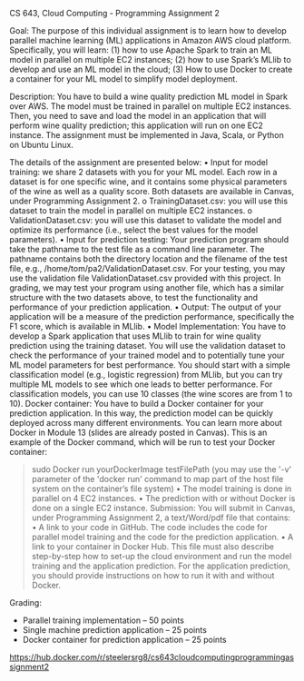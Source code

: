 CS 643, Cloud Computing - Programming Assignment 2

Goal: The purpose of this individual assignment is to learn how to develop parallel machine learning (ML)
applications in Amazon AWS cloud platform. Specifically, you will learn: (1) how to use Apache Spark to
train an ML model in parallel on multiple EC2 instances; (2) how to use Spark’s MLlib to develop and use
an ML model in the cloud; (3) How to use Docker to create a container for your ML model to simplify
model deployment.

Description: You have to build a wine quality prediction ML model in Spark over AWS. The model must
be trained in parallel on multiple EC2 instances. Then, you need to save and load the model in an application
that will perform wine quality prediction; this application will run on one EC2 instance. The assignment
must be implemented in Java, Scala, or Python on Ubuntu Linux. 

The details of the assignment are
presented below:
• Input for model training: we share 2 datasets with you for your ML model. Each row in a dataset is
for one specific wine, and it contains some physical parameters of the wine as well as a quality
score. Both datasets are available in Canvas, under Programming Assignment 2.
  o TrainingDataset.csv: you will use this dataset to train the model in parallel on multiple EC2
instances.
  o ValidationDataset.csv: you will use this dataset to validate the model and optimize its
performance (i.e., select the best values for the model parameters).
• Input for prediction testing: Your prediction program should take the pathname to the test file as
a command line parameter. The pathname contains both the directory location and the filename
of the test file, e.g., /home/tom/pa2/ValidationDataset.csv. For your testing, you may use the
validation file ValidationDataset.csv provided with this project. In grading, we may test your
program using another file, which has a similar structure with the two datasets above, to test the
functionality and performance of your prediction application.
• Output: The output of your application will be a measure of the prediction performance, specifically
the F1 score, which is available in MLlib.
• Model Implementation: You have to develop a Spark application that uses MLlib to train for wine
quality prediction using the training dataset. You will use the validation dataset to check the
performance of your trained model and to potentially tune your ML model parameters for best
performance. You should start with a simple classification model (e.g., logistic regression) from
MLlib, but you can try multiple ML models to see which one leads to better performance. For
classification models, you can use 10 classes (the wine scores are from 1 to 10).
Docker container: You have to build a Docker container for your prediction application. In this
way, the prediction model can be quickly deployed across many different environments. You can
learn more about Docker in Module 13 (slides are already posted in Canvas). This is an example
of the Docker command, which will be run to test your Docker container:
>sudo Docker run yourDockerImage testFilePath (you may use the '-v' parameter of the 'docker
run' command to map part of the host file system on the container’s file system)
• The model training is done in parallel on 4 EC2 instances.
• The prediction with or without Docker is done on a single EC2 instance.
Submission: You will submit in Canvas, under Programming Assignment 2, a text/Word/pdf file that
contains:
• A link to your code in GitHub. The code includes the code for parallel model training and the code
for the prediction application.
• A link to your container in Docker Hub.
This file must also describe step-by-step how to set-up the cloud environment and run the model training
and the application prediction. For the application prediction, you should provide instructions on how to
run it with and without Docker.

Grading:
- Parallel training implementation – 50 points
- Single machine prediction application – 25 points
- Docker container for prediction application – 25 points

https://hub.docker.com/r/steelersrg8/cs643cloudcomputingprogrammingassignment2
